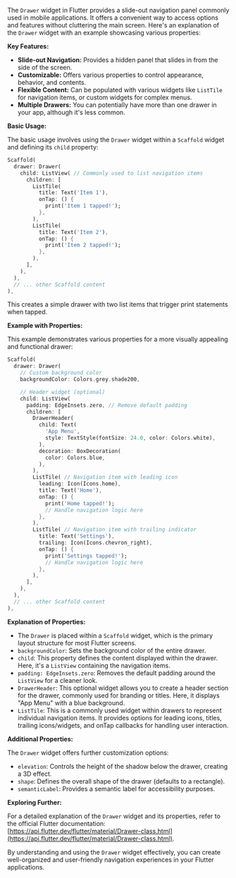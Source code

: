 The `Drawer` widget in Flutter provides a slide-out navigation panel commonly used in mobile applications. It offers a convenient way to access options and features without cluttering the main screen. Here's an explanation of the `Drawer` widget with an example showcasing various properties:

**Key Features:**

* **Slide-out Navigation:** Provides a hidden panel that slides in from the side of the screen.
* **Customizable:** Offers various properties to control appearance, behavior, and contents.
* **Flexible Content:** Can be populated with various widgets like `ListTile` for navigation items, or custom widgets for complex menus.
* **Multiple Drawers:** You can potentially have more than one drawer in your app, although it's less common.

**Basic Usage:**

The basic usage involves using the `Drawer` widget within a `Scaffold` widget and defining its `child` property:

```dart
Scaffold(
  drawer: Drawer(
    child: ListView( // Commonly used to list navigation items
      children: [
        ListTile(
          title: Text('Item 1'),
          onTap: () {
            print('Item 1 tapped!');
          },
        ),
        ListTile(
          title: Text('Item 2'),
          onTap: () {
            print('Item 2 tapped!');
          },
        ),
      ],
    ),
  ),
  // ... other Scaffold content
),
```

This creates a simple drawer with two list items that trigger print statements when tapped.

**Example with Properties:**

This example demonstrates various properties for a more visually appealing and functional drawer:

```dart
Scaffold(
  drawer: Drawer(
    // Custom background color
    backgroundColor: Colors.grey.shade200,

    // Header widget (optional)
    child: ListView(
      padding: EdgeInsets.zero, // Remove default padding
      children: [
        DrawerHeader(
          child: Text(
            'App Menu',
            style: TextStyle(fontSize: 24.0, color: Colors.white),
          ),
          decoration: BoxDecoration(
            color: Colors.blue,
          ),
        ),
        ListTile( // Navigation item with leading icon
          leading: Icon(Icons.home),
          title: Text('Home'),
          onTap: () {
            print('Home tapped!');
            // Handle navigation logic here
          },
        ),
        ListTile( // Navigation item with trailing indicator
          title: Text('Settings'),
          trailing: Icon(Icons.chevron_right),
          onTap: () {
            print('Settings tapped!');
            // Handle navigation logic here
          },
        ),
      ],
    ),
  ),
  // ... other Scaffold content
),
```

**Explanation of Properties:**

* The `Drawer` is placed within a `Scaffold` widget, which is the primary layout structure for most Flutter screens.
* `backgroundColor`: Sets the background color of the entire drawer.
* `child`: This property defines the content displayed within the drawer. Here, it's a `ListView` containing the navigation items.
* `padding: EdgeInsets.zero`: Removes the default padding around the `ListView` for a cleaner look.
* `DrawerHeader`: This optional widget allows you to create a header section for the drawer, commonly used for branding or titles. Here, it displays "App Menu" with a blue background.
* `ListTile`: This is a commonly used widget within drawers to represent individual navigation items. It provides options for leading icons, titles, trailing icons/widgets, and onTap callbacks for handling user interaction.

**Additional Properties:**

The `Drawer` widget offers further customization options:

* `elevation`: Controls the height of the shadow below the drawer, creating a 3D effect.
* `shape`: Defines the overall shape of the drawer (defaults to a rectangle).
* `semanticLabel`: Provides a semantic label for accessibility purposes.

**Exploring Further:**

For a detailed explanation of the `Drawer` widget and its properties, refer to the official Flutter documentation: [https://api.flutter.dev/flutter/material/Drawer-class.html](https://api.flutter.dev/flutter/material/Drawer-class.html).

By understanding and using the `Drawer` widget effectively, you can create well-organized and user-friendly navigation experiences in your Flutter applications.